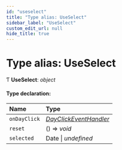 ```yaml
---
id: "useselect"
title: "Type alias: UseSelect"
sidebar_label: "UseSelect"
custom_edit_url: null
hide_title: true
---
```


# Type alias: UseSelect

Ƭ **UseSelect**: *object*

#### Type declaration:

Name | Type |
:------ | :------ |
`onDayClick` | [*DayClickEventHandler*](dayclickeventhandler.md) |
`reset` | () => *void* |
`selected` | Date \| *undefined* |
